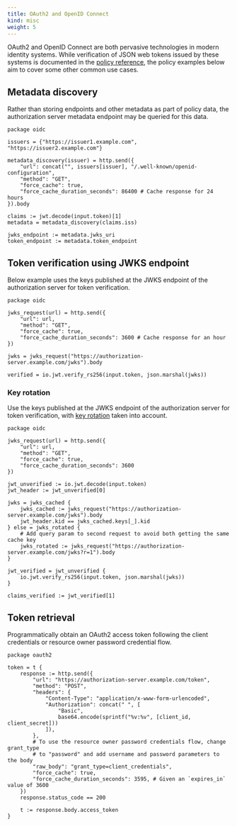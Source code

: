 ```yaml
---
title: OAuth2 and OpenID Connect
kind: misc
weight: 5
---
```


OAuth2 and OpenID Connect are both pervasive technologies in modern identity systems. While verification of JSON web tokens issued by these systems is documented in the [policy reference](https://www.openpolicyagent.org/docs/latest/policy-reference/#token-verification), the policy examples below aim to cover some other common use cases.

## Metadata discovery

Rather than storing endpoints and other metadata as part of policy data, the authorization server metadata endpoint may be queried for this data.

```live:oidc:module
package oidc

issuers = {"https://issuer1.example.com", "https://issuer2.example.com"}

metadata_discovery(issuer) = http.send({
    "url": concat("", issuers[issuer], "/.well-known/openid-configuration",
    "method": "GET",
    "force_cache": true,
    "force_cache_duration_seconds": 86400 # Cache response for 24 hours
}).body

claims := jwt.decode(input.token)[1]
metadata = metadata_discovery(claims.iss)

jwks_endpoint := metadata.jwks_uri
token_endpoint := metadata.token_endpoint
```

## Token verification using JWKS endpoint

Below example uses the keys published at the JWKS endpoint of the authorization server for token verification.

```live:oidc2:module
package oidc

jwks_request(url) = http.send({
    "url": url,
    "method": "GET",
    "force_cache": true,
    "force_cache_duration_seconds": 3600 # Cache response for an hour
})

jwks = jwks_request("https://authorization-server.example.com/jwks").body

verified = io.jwt.verify_rs256(input.token, json.marshal(jwks))
```

### Key rotation

Use the keys published at the JWKS endpoint of the authorization server for token verification, with [key rotation](https://openid.net/specs/openid-connect-core-1_0.html#RotateSigKeys) taken into account.

```live:oidc3:module
package oidc

jwks_request(url) = http.send({
    "url": url,
    "method": "GET",
    "force_cache": true,
    "force_cache_duration_seconds": 3600
})

jwt_unverified := io.jwt.decode(input.token)
jwt_header := jwt_unverified[0]

jwks = jwks_cached {
    jwks_cached := jwks_request("https://authorization-server.example.com/jwks").body
    jwt_header.kid == jwks_cached.keys[_].kid
} else = jwks_rotated {
    # Add query param to second request to avoid both getting the same cache key
    jwks_rotated := jwks_request("https://authorization-server.example.com/jwks?r=1").body
}

jwt_verified = jwt_unverified {
    io.jwt.verify_rs256(input.token, json.marshal(jwks))
}

claims_verified := jwt_verified[1]
```

## Token retrieval

Programmatically obtain an OAuth2 access token following the client credentials or resource owner password credential flow.

```live:oauth:module
package oauth2

token = t {
    response := http.send({
        "url": "https://authorization-server.example.com/token",
        "method": "POST",
        "headers": {
            "Content-Type": "application/x-www-form-urlencoded",
            "Authorization": concat(" ", [
                "Basic",
                base64.encode(sprintf("%v:%v", [client_id, client_secret]))
            ]),
        },
        # To use the resource owner password credentials flow, change grant_type
        # to "password" and add username and password parameters to the body
        "raw_body": "grant_type=client_credentials",
        "force_cache": true,
        "force_cache_duration_seconds": 3595, # Given an `expires_in` value of 3600
    })
    response.status_code == 200

    t := response.body.access_token
}
```
